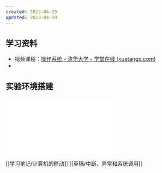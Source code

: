 ```yaml
---
created: 2023-04-19
updated: 2023-04-19
---
```

## 学习资料

- 视频课程：[操作系统 - 清华大学 - 学堂在线 (xuetangx.com)](https://www.xuetangx.com/course/THU08091000267/12424484?channel=i.area.learn_title)
- 

## 实验环境搭建

![Drawing 2023-04-23 00.41.52.excalidraw](Excalidraw/Drawing%202023-04-23%2000.41.52.excalidraw.md)


[[学习笔记/计算机的启动]]
[[草稿/中断、异常和系统调用]]


